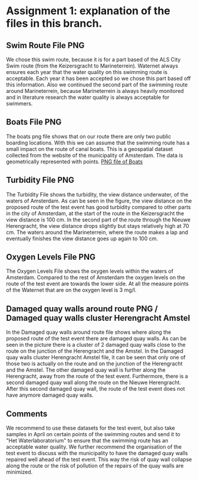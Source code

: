 # Assignment 1: explanation of the files in this branch.

## Swim Route File PNG
We chose this swim route, because it is for a part based of the ALS City Swim route (from the Keizersgracht to Marineterrein). Waternet always ensures each year that the water quality on this swimming route is acceptable. Each year it has been accepted so we chose this part based off this information. Also we continued the second part of the swimming route around Marineterrein, because Marineterrein is always heavily monitored and in literature research the water quality is always acceptable for swimmers. 

## Boats File PNG
The boats png file shows that on our route there are only two public boarding locations. With this we can assume that the swimming route has a small impact on the route of canal boats. This is a geospatial dataset collected from the website of the municipality of Amsterdam. The data is geometrically represented with points. 
[PNG file of Boats](boats.png)

## Turbidity File PNG
The Turbidity File shows the turbidity, the view distance underwater, of the waters of Amsterdam. As can be seen in the figure, the view distance on the proposed route of the test event has good turbidity compared to other parts in the city of Amsterdam, at the start of the route in the Keizersgracht the view distance is 100 cm. In the second part of the route through the Nieuwe Herengracht, the view distance drops slightly but stays relatively high at 70 cm. The waters around the Marineterrein, where the route makes a lap and eventually finishes the view distance goes up again to 100 cm.

## Oxygen Levels File PNG
The Oxygen Levels File shows the oxygen levels within the waters of Amsterdam. Compared to the rest of Amsterdam the oxygen levels on the route of the test event are towards the lower side. At all the measure points of the Waternet that are on the oxygen level is 3 mg/l.

## Damaged quay walls around route PNG / Damaged quay walls cluster Herengracht Amstel
In the Damaged quay walls around route file shows where along the proposed route of the test event there are damaged quay walls. As can be seen in the picture there is a cluster of 2 damaged quay walls close to the route on the junction of the Herengracht and the Amstel. In the Damaged quay walls cluster Herengracht Amstel file, it can be seen that only one of those two is actually on the route and on the junction of the Herengracht and the Amstel. The other damaged quay wall is further along the Herengracht, away from the route of the test event. Furthermore, there is a second damaged quay wall along the route on the Nieuwe Herengracht. After this second damaged quay wall, the route of the test event does not have anymore damaged quay walls.

## Comments
We recommend to use these datasets for the test event, but also take samples in April on certain points of the swimming routes and send it to "Het Waterlaboratorium" to ensure that the swimming route has an acceptable water quality. 
We further recommend the organisation of the test event to discuss with the municipality to have the damaged quay walls repaired well ahead of the test event. This way the risk of quay wall collapse along the route or the risk of pollution of the repairs of the quay walls are minimized. 
